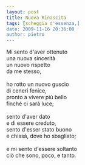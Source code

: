 ```yaml
---
layout: post
title: Nuova Rinascita
tags: [scheggia d'essenza,]
date: 2009-11-16 20:36:00
author: pietro
---
```

Mi sento d'aver ottenuto<br/>una nuova sincerità<br/>un nuovo rispetto<br/>da me stesso,<br/><br/>ho rotto un nuovo guscio<br/>di ceneri fenice,<br/>pronto a vivere più bello<br/>finché ci sarà luce;<br/><br/>sento d'aver dato<br/>e di essere creduto,<br/>sento d'esser stato buono<br/>e chissà, dove ho sbagliato;<br/><br/>e mi sento d'essere soltanto<br/>ciò che sono, poco, e tanto.
